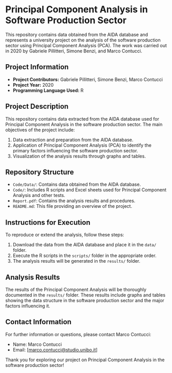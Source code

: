# Principal Component Analysis in Software Production Sector

This repository contains data obtained from the AIDA database and represents a university project on the analysis of the software production sector using Principal Component Analysis (PCA). The work was carried out in 2020 by Gabriele Pillitteri, Simone Benzi, and Marco Contucci.

## Project Information

- **Project Contributors:** Gabriele Pillitteri, Simone Benzi, Marco Contucci
- **Project Year:** 2020
- **Programming Language Used:** R

## Project Description

This repository contains data extracted from the AIDA database used for Principal Component Analysis in the software production sector. The main objectives of the project include:

1. Data extraction and preparation from the AIDA database.
2. Application of Principal Component Analysis (PCA) to identify the primary factors influencing the software production sector.
3. Visualization of the analysis results through graphs and tables.

## Repository Structure

- `Code/Data/`: Contains data obtained from the AIDA database.
- `Code/`: Includes R scripts and Excel sheets used for Principal Component Analysis and other tests.
- `Report.pdf`: Contains the analysis results and procedures.
- `README.md`: This file providing an overview of the project.

## Instructions for Execution

To reproduce or extend the analysis, follow these steps:

1. Download the data from the AIDA database and place it in the `data/` folder.
2. Execute the R scripts in the `scripts/` folder in the appropriate order.
3. The analysis results will be generated in the `results/` folder.

## Analysis Results

The results of the Principal Component Analysis will be thoroughly documented in the `results/` folder. These results include graphs and tables showing the data structure in the software production sector and the major factors influencing it.

## Contact Information

For further information or questions, please contact Marco Contucci:

- Name: Marco Contucci
- Email: [marco.contucci@studio.unibo.it]

Thank you for exploring our project on Principal Component Analysis in the software production sector!
